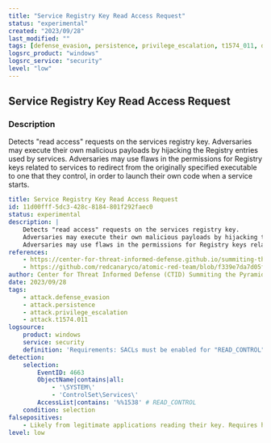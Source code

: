 ```yaml
---
title: "Service Registry Key Read Access Request"
status: "experimental"
created: "2023/09/28"
last_modified: ""
tags: [defense_evasion, persistence, privilege_escalation, t1574_011, detection_rule]
logsrc_product: "windows"
logsrc_service: "security"
level: "low"
---
```


## Service Registry Key Read Access Request

### Description

Detects "read access" requests on the services registry key.
Adversaries may execute their own malicious payloads by hijacking the Registry entries used by services.
Adversaries may use flaws in the permissions for Registry keys related to services to redirect from the originally specified executable to one that they control, in order to launch their own code when a service starts.


```yml
title: Service Registry Key Read Access Request
id: 11d00fff-5dc3-428c-8184-801f292faec0
status: experimental
description: |
    Detects "read access" requests on the services registry key.
    Adversaries may execute their own malicious payloads by hijacking the Registry entries used by services.
    Adversaries may use flaws in the permissions for Registry keys related to services to redirect from the originally specified executable to one that they control, in order to launch their own code when a service starts.
references:
    - https://center-for-threat-informed-defense.github.io/summiting-the-pyramid/analytics/service_registry_permissions_weakness_check/
    - https://github.com/redcanaryco/atomic-red-team/blob/f339e7da7d05f6057fdfcdd3742bfcf365fee2a9/atomics/T1574.011/T1574.011.md#atomic-test-1---service-registry-permissions-weakness
author: Center for Threat Informed Defense (CTID) Summiting the Pyramid Team
date: 2023/09/28
tags:
    - attack.defense_evasion
    - attack.persistence
    - attack.privilege_escalation
    - attack.t1574.011
logsource:
    product: windows
    service: security
    definition: 'Requirements: SACLs must be enabled for "READ_CONTROL" on the registry keys used in this rule'
detection:
    selection:
        EventID: 4663
        ObjectName|contains|all:
            - '\SYSTEM\'
            - 'ControlSet\Services\'
        AccessList|contains: '%%1538' # READ_CONTROL
    condition: selection
falsepositives:
    - Likely from legitimate applications reading their key. Requires heavy tuning
level: low

```
